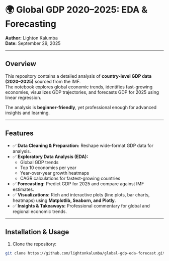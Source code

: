 # 🌍 Global GDP 2020–2025: EDA & Forecasting

**Author:** Lighton Kalumba  
**Date:** September 29, 2025

---

## Overview

This repository contains a detailed analysis of **country-level GDP data (2020–2025)** sourced from the IMF.  
The notebook explores global economic trends, identifies fast-growing economies, visualizes GDP trajectories, and forecasts GDP for 2025 using linear regression.

The analysis is **beginner-friendly**, yet professional enough for advanced insights and learning.

---

## Features

- ✅ **Data Cleaning & Preparation:** Reshape wide-format GDP data for analysis.  
- ✅ **Exploratory Data Analysis (EDA):**  
  - Global GDP trends  
  - Top 10 economies per year  
  - Year-over-year growth heatmaps  
  - CAGR calculations for fastest-growing countries  
- ✅ **Forecasting:** Predict GDP for 2025 and compare against IMF estimates.  
- ✅ **Visualizations:** Rich and interactive plots (line plots, bar charts, heatmaps) using **Matplotlib, Seaborn, and Plotly**.  
- ✅ **Insights & Takeaways:** Professional commentary for global and regional economic trends.

---

## Installation & Usage

1. Clone the repository:
```bash
git clone https://github.com/lightonkalumba/global-gdp-eda-forecast.git
